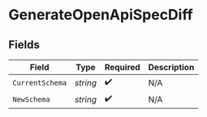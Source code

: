 # GenerateOpenApiSpecDiff


## Fields

| Field              | Type               | Required           | Description        |
| ------------------ | ------------------ | ------------------ | ------------------ |
| `CurrentSchema`    | *string*           | :heavy_check_mark: | N/A                |
| `NewSchema`        | *string*           | :heavy_check_mark: | N/A                |